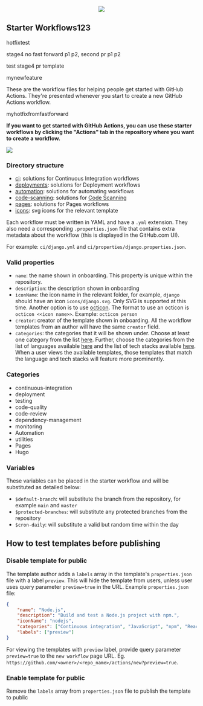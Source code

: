   <p align="center">
  <img src="https://avatars0.githubusercontent.com/u/44036562?s=100&v=4"/> 
</p>

## Starter Workflows123

hotfixtest

stage4 no fast forward p1 p2, second pr p1 p2

test stage4 pr template

mynewfeature

These are the workflow files for helping people get started with GitHub Actions.  They're presented whenever you start to create a new GitHub Actions workflow.

myhotfixfromfastforward

**If you want to get started with GitHub Actions, you can use these starter workflows by clicking the "Actions" tab in the repository where you want to create a workflow.**

<img src="https://d3vv6lp55qjaqc.cloudfront.net/items/353A3p3Y2x3c2t2N0c01/Image%202019-08-27%20at%203.25.07%20PM.png" max-width="75%"/>

### Directory structure

* [ci](ci): solutions for Continuous Integration workflows
* [deployments](deployments): solutions for Deployment workflows
* [automation](automation): solutions for automating workflows
* [code-scanning](code-scanning): solutions for [Code Scanning](https://github.com/features/security)
* [pages](pages): solutions for Pages workflows
* [icons](icons): svg icons for the relevant template

Each workflow must be written in YAML and have a `.yml` extension. They also need a corresponding `.properties.json` file that contains extra metadata about the workflow (this is displayed in the GitHub.com UI).

For example: `ci/django.yml` and `ci/properties/django.properties.json`.

### Valid properties

* `name`: the name shown in onboarding. This property is unique within the repository.
* `description`: the description shown in onboarding
* `iconName`: the icon name in the relevant folder, for example, `django` should have an icon `icons/django.svg`. Only SVG is supported at this time. Another option is to use [octicon](https://primer.style/octicons/). The format to use an octicon is `octicon <<icon name>>`. Example: `octicon person`
* `creator`: creator of the template shown in onboarding. All the workflow templates from an author will have the same `creator` field.
* `categories`: the categories that it will be shown under. Choose at least one category from the list [here](#categories). Further, choose the categories from the list of languages available [here](https://github.com/github/linguist/blob/master/lib/linguist/languages.yml) and the list of tech stacks available [here](https://github.com/github-starter-workflows/repo-analysis-partner/blob/main/tech_stacks.yml). When a user views the available templates, those templates that match the language and tech stacks will feature more prominently.

### Categories
* continuous-integration
* deployment
* testing
* code-quality
* code-review
* dependency-management
* monitoring
* Automation
* utilities
* Pages
* Hugo

### Variables
These variables can be placed in the starter workflow and will be substituted as detailed below:

* `$default-branch`: will substitute the branch from the repository, for example `main` and `master`
* `$protected-branches`: will substitute any protected branches from the repository
* `$cron-daily`: will substitute a valid but random time within the day

## How to test templates before publishing

### Disable template for public
The template author adds a `labels` array in the template's `properties.json` file with a label `preview`. This will hide the template from users, unless user uses query parameter `preview=true` in the URL.
Example `properties.json` file:
```json
{
    "name": "Node.js",
    "description": "Build and test a Node.js project with npm.",
    "iconName": "nodejs",
    "categories": ["Continuous integration", "JavaScript", "npm", "React", "Angular", "Vue"],
    "labels": ["preview"]
}
```

For viewing the templates with `preview` label, provide query parameter `preview=true` to the  `new workflow` page URL. Eg. `https://github.com/<owner>/<repo_name>/actions/new?preview=true`.

### Enable template for public
Remove the `labels` array from `properties.json` file to publish the template to public
